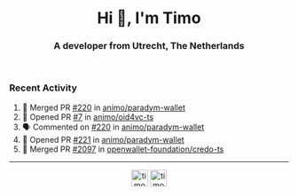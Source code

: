 <h1 align="center">Hi 👋, I'm Timo</h1>
<h3 align="center">A developer from Utrecht, The Netherlands</h3>
<br/>
<!-- https://github.com/rahuldkjain/github-profile-readme-generator --!>

<!--  <p align="left"><img src="https://github-readme-stats.vercel.app/api?username=timoglastra&show_icons=true&count_private=true&" alt="timoglastra" /></p> --!>

<!--
Github language stats
<p align="left"><img src="https://github-readme-stats.vercel.app/api/top-langs/?username=timoglastra&layout=compact" alt="timoglastra" /><p>
-->

<!-- Codestats language stats -->
<!-- <p align="left"><img src="https://codestats-readme.vercel.app/api/top-langs/?username=timoglastra&layout=compact&language_count=12" alt="timoglastra" /><p>    --!>
  
<h3>Recent Activity</h3>

<!--START_SECTION:activity-->
1. 🎉 Merged PR [#220](https://github.com/animo/paradym-wallet/pull/220) in [animo/paradym-wallet](https://github.com/animo/paradym-wallet)
2. 💪 Opened PR [#7](https://github.com/animo/oid4vc-ts/pull/7) in [animo/oid4vc-ts](https://github.com/animo/oid4vc-ts)
3. 🗣 Commented on [#220](https://github.com/animo/paradym-wallet/pull/220#issuecomment-2489355003) in [animo/paradym-wallet](https://github.com/animo/paradym-wallet)
4. 💪 Opened PR [#221](https://github.com/animo/paradym-wallet/pull/221) in [animo/paradym-wallet](https://github.com/animo/paradym-wallet)
5. 🎉 Merged PR [#2097](https://github.com/openwallet-foundation/credo-ts/pull/2097) in [openwallet-foundation/credo-ts](https://github.com/openwallet-foundation/credo-ts)
<!--END_SECTION:activity-->

---

<p align="center">
<a href="https://twitter.com/timoglastra" target="blank"><img align="center" src="https://cdn.jsdelivr.net/npm/simple-icons@3.0.1/icons/twitter.svg" alt="timoglastra" height="30" width="30" /></a>
<a href="https://linkedin.com/in/timoglastra" target="blank"><img align="center" src="https://cdn.jsdelivr.net/npm/simple-icons@3.0.1/icons/linkedin.svg" alt="timoglastra" height="30" width="30" /></a>
</p>



